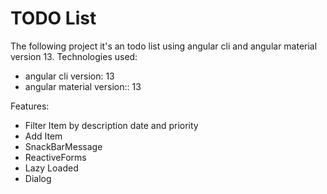 # TODO List
The following project it's an todo list using angular cli and angular material version 13.
Technologies used:
+ angular cli version: 13
+ angular material version:: 13

Features: 
+ Filter Item by description date and priority
+ Add Item
+ SnackBarMessage
+ ReactiveForms
+ Lazy Loaded
+ Dialog
